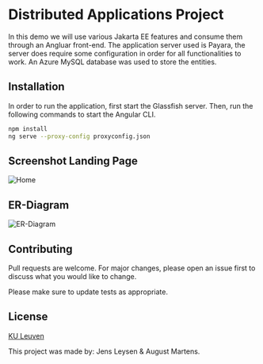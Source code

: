# Distributed Applications Project

In this demo we will use various Jakarta EE features and consume them through an Angluar front-end. 
The application server used is Payara, the server does require some configuration in order for all functionalities to work.
An Azure MySQL database was used to store the entities.

## Installation

In order to run the application, first start the Glassfish server.
Then, run the following commands to start the Angular CLI.

```bash
npm install
ng serve --proxy-config proxyconfig.json
```

## Screenshot Landing Page

![Home](https://i.imgur.com/SVPvD19.png)

## ER-Diagram

![ER-Diagram](https://i.imgur.com/cVGxoM5.png)

## Contributing
Pull requests are welcome. For major changes, please open an issue first to discuss what you would like to change.

Please make sure to update tests as appropriate.

## License
[KU Leuven](https://admin.kuleuven.be/sab/jd/en/student-thesis-copyright)

This project was made by: Jens Leysen & August Martens.
